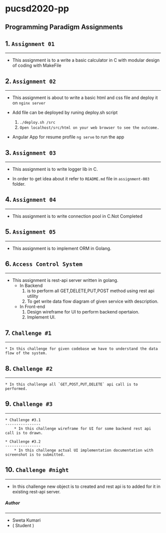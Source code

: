 # pucsd2020-pp

Programming Paradigm Assignments
-------

## 1. `Assignment 01` 
------
* This assignment is to a write a basic calculator in C with modular design of coding with MakeFile

## 2. `Assignment 02`
------

* This assignment is about to write a basic html and css file and deploy it on `nginx server`

* Add file can be deployed by runing deploy.sh script
	1. `./deploy.sh /src`
	2. `Open localhost/src/html on your web browser to see the outcome.`

* Angular App for resume profile
	`ng serve` to run the app

## 3. `Assignment 03`
-----

* This assignment is to write logger lib in C.

* In order to get idea about it refer to `README.md` file in `assignment-003` folder.

## 4. `Assignment 04`
---
* This assignment is to write connection pool in C.Not Completed

## 5. `Assignment 05`
---
* This assignment is to implement ORM in Golang.

## 6. `Access Control System`
---
* This assignment is rest-api server written in golang.
	* In Backend 
		1. is to perform all GET,DELETE,PUT,POST method using rest api
utility
		2. To get write data flow diagram of given service with description.
	* In Front-end
		1. Design wireframe for UI to perform backend opertaion.
		2. Implement UI.

## 7. `Challenge #1`
---
	* In this challenge for given codebase we have to understand the data flow of the system.

## 8. `Challenge #2`
---
	* In this challenge all `GET,POST,PUT,DELETE` api call is to performed.

## 9. `Challenge #3`
---
	* Challenge #3.1
	----------------
		* In this challenge wireframe for UI for some backend rest api call is to drawn.

	* Challenge #3.2
	----------------
		* In this challenge actual UI implementation documentation with screenshot is to submitted. 

## 10. `Challenge #night`
---
* In this challenge new object is to created and rest api is to added for it in existing rest-api server.


##### Author
---
* Sweta Kumari
* ( Student )
